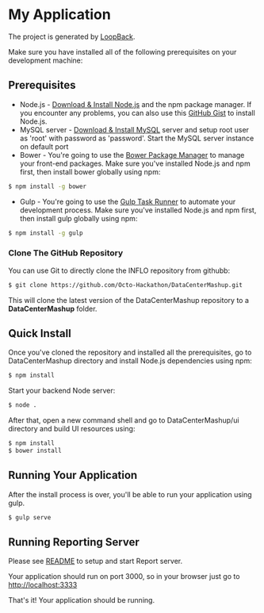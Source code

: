 # My Application

The project is generated by [LoopBack](http://loopback.io).

Make sure you have installed all of the following prerequisites on your development machine:
## Prerequisites
* Node.js - [Download & Install Node.js](http://www.nodejs.org/download/) and the npm package manager. If you encounter any problems, you can also use this [GitHub Gist](https://gist.github.com/isaacs/579814) to install Node.js.
* MySQL server - [Download & Install MySQL](https://www.mysql.com/downloads/) server and setup root user as 'root' with password as 'password'. Start the MySQL server instance on default port
* Bower - You're going to use the [Bower Package Manager](http://bower.io/) to manage your front-end packages. Make sure you've installed Node.js and npm first, then install bower globally using npm:

```bash
$ npm install -g bower
```

* Gulp - You're going to use the [Gulp Task Runner](//http://gulpjs.com/) to automate your development process. Make sure you've installed Node.js and npm first, then install gulp globally using npm:

```bash
$ npm install -g gulp
```

### Clone The GitHub Repository
You can use Git to directly clone the INFLO repository from githubb:
```bash
$ git clone https://github.com/Octo-Hackathon/DataCenterMashup.git
```
This will clone the latest version of the DataCenterMashup repository to a **DataCenterMashup** folder.

## Quick Install
Once you've cloned the repository and installed all the prerequisites, go to DataCenterMashup directory and install Node.js dependencies using npm:

```bash
$ npm install
```
Start your backend Node server:
```bash
$ node .
```

After that, open a new command shell and go to DataCenterMashup/ui directory and build UI resources using:

```bash
$ npm install
$ bower install
```

## Running Your Application
After the install process is over, you'll be able to run your application using gulp.

```bash
$ gulp serve
```

## Running Reporting Server
Please see [README](https://github.com/Octo-Hackathon/DataCenterMashup/blob/master/ReportsWebApp/README.md) to setup and start Report server.

Your application should run on port 3000, so in your browser just go to [http://localhost:3333](http://localhost:3333)

That's it! Your application should be running.

